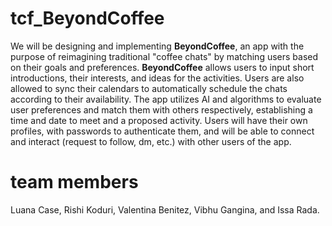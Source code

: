 # tcf_BeyondCoffee
We will be designing and implementing **BeyondCoffee**, an app with the purpose of reimagining traditional "coffee chats" by matching users based on their goals and preferences. **BeyondCoffee** allows users to input short introductions, their interests, and ideas for the activities. Users are also allowed to sync their calendars to automatically schedule the chats according to their availability. The app utilizes AI and algorithms to evaluate user preferences and match them with others respectively, establishing a time and date to meet and a proposed activity. Users will have their own profiles, with passwords to authenticate them, and will be able to connect and interact (request to follow, dm, etc.) with other users of the app.

# team members
Luana Case, Rishi Koduri, Valentina Benitez, Vibhu Gangina, and Issa Rada.
